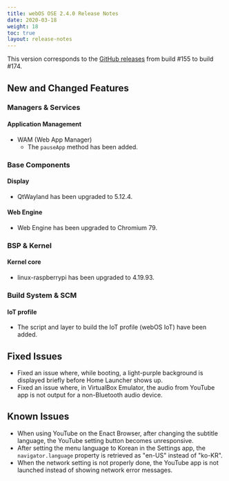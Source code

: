 ```yaml
---
title: webOS OSE 2.4.0 Release Notes
date: 2020-03-18
weight: 18
toc: true
layout: release-notes
---
```


This version corresponds to the [GitHub releases](https://github.com/webosose/build-webos/releases) from build #155 to build #174.

## New and Changed Features

### Managers & Services

#### Application Management

  - WAM (Web App Manager)
      - The `pauseApp` method has been added.

### Base Components

#### Display

  - QtWayland has been upgraded to 5.12.4.

#### Web Engine

  - Web Engine has been upgraded to Chromium 79.

### BSP & Kernel

#### Kernel core

  - linux-raspberrypi has been upgraded to 4.19.93.

### Build System & SCM

#### IoT profile

  - The script and layer to build the IoT profile (webOS IoT) have been added.

## Fixed Issues

  - Fixed an issue where, while booting, a light-purple background is displayed briefly before Home Launcher shows up.
  - Fixed an issue where, in VirtualBox Emulator, the audio from YouTube app is not output for a non-Bluetooth audio device.

## Known Issues

  - When using YouTube on the Enact Browser, after changing the subtitle language, the YouTube setting button becomes unresponsive.
  - After setting the menu language to Korean in the Settings app, the `navigator.language` property is retrieved as "en-US" instead of "ko-KR".
  - When the network setting is not properly done, the YouTube app is not launched instead of showing network error messages.
